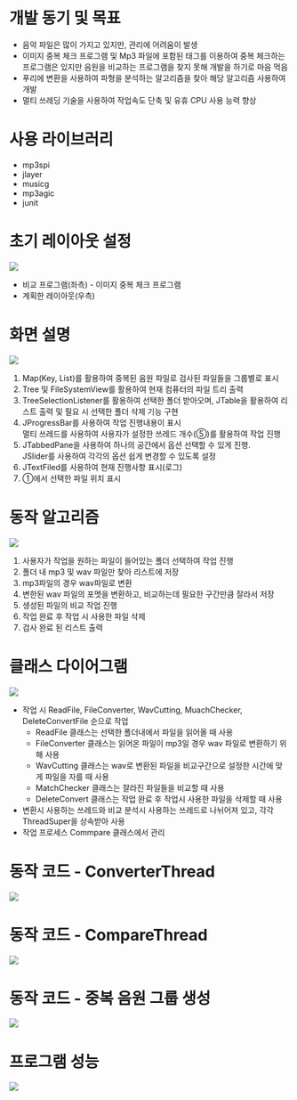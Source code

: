 # 개발 동기 및 목표
<ul>
  <li>음악 파일은 많이 가지고 있지만, 관리에 어려움이 발생</li>
  <li>이미지 중복 체크 프로그램 및 Mp3 파일에 포함된 태그를 이용하여 중복 체크하는 프로그램은 있지만 음원을 비교하는 프로그램을 찾지 못해 개발을 하기로 마음 먹음</li>
  <li>푸리에 변환을 사용하여 파형을 분석하는 알고리즘을 찾아 해당 알고리즘 사용하여 개발</li>
  <li>멀티 쓰레딩 기술을 사용하여 작업속도 단축 및 유휴 CPU 사용 능력 향상</li>
</ul>

# 사용 라이브러리
<ul>
  <li>mp3spi</li>
  <li>jlayer</li>
  <li>musicg</li>
  <li>mp3agic</li>
  <li>junit</li>
</ul>

# 초기 레이아웃 설정
<img src="https://postfiles.pstatic.net/MjAxOTA1MDhfMTk3/MDAxNTU3Mjk0NzM3MzI0.xcSKgeNnfemXv7w8L4FRV5XFAxNbkBE755-uaqrt41og.pxYl1gTSx4xLIBFLwRRcTo4Y88gHCA5F7_y83v3xj9Mg.PNG.younggu1545/%EA%B7%B8%EB%A6%BC28.png?type=w966"/>
<ul>
  <li>비교 프로그램(좌측) - 이미지 중복 체크 프로그램</li>
  <li>계획한 레이아웃(우측)</li>
</ul>

# 화면 설명
<img src="https://postfiles.pstatic.net/MjAxOTA1MDhfMTA1/MDAxNTU3Mjk1ODgzMDk1.QkoEWYGqPUn9cU7ywbIgfIYxr9A0IJvEX6fhNncfGPYg.RV1c4Lz4JMXayJFf-7Lmk9ZuoyigaXG9VNs3d5IUeqUg.PNG.younggu1545/%EA%B7%B8%EB%A6%BC37.png?type=w966"/>
<ol>
  <li>Map(Key, List)를 활용하여 중복된 음원 파일로 검사된 파일들을 그룹별로 표시</li>
  <li>Tree 및 FileSystemView를 활용하여 현재 컴퓨터의 파일 트리 출력</li>
  <li>TreeSelectionListener를 활용하여 선택한 폴더 받아오며, JTable을 활용하여 리스트 출력 및 필요 시 선택한 폴더 삭제 기능 구현</li>
  <li>JProgressBar를 사용하여 작업 진행내용이 표시<br>
      멀티 쓰레드를 사용하여 사용자가 설정한 쓰레드 개수(⑤)를 활용하여 작업 진행</li>
  <li>JTabbedPane을 사용하여 하나의 공간에서 옵션 선택할 수 있게 진행.<br>
      JSlider를 사용하여 각각의 옵션 쉽게 변경할 수 있도록 설정</li>
  <li>JTextFiled를 사용하여 현재 진행사항 표시(로그)</li>
  <li>①에서 선택한 파일 위치 표시</li>
</ol>

# 동작 알고리즘
<img src="https://postfiles.pstatic.net/MjAxOTA1MDhfMTQ1/MDAxNTU3Mjk0NzM3Mjk0.8RiUMVB5aMGguuoQrhO2XgPA08R5Z7FJCrC5CSkQMPUg.oKXD2jSFhgNKe2y6py5hesDMfKnFJUtjfXF1IEaneywg.PNG.younggu1545/%EA%B7%B8%EB%A6%BC29.png?type=w966"/>
<ol>
  <li>사용자가 작업을 원하는 파일이 들어있는 폴더 선택하여 작업 진행</li>
  <li>폴더 내 mp3 및 wav 파일만 찾아 리스트에 저장</li>
  <li>mp3파일의 경우 wav파일로 변환</li>
  <li>변한된 wav 파일의 포멧을 변환하고, 비교하는데 필요한 구간만큼 잘라서 저장</li>
  <li>생성된 파일의 비교 작업 진행</li>
  <li>작업 완료 후 작업 시 사용한 파일 삭제</li>
  <li>검사 완료 된 리스트 출력</li>
</ol>

# 클래스 다이어그램
<img src="https://postfiles.pstatic.net/MjAxOTA1MDhfMTkw/MDAxNTU3Mjk0NzM3NDA2.3AQ2q4_JaIyV1SVEZoh9W3ZchWRGW4gv68z4uDyrI6sg.EqBsXU0a6NXF7_rrbDLt3-VBnXvQw0FIiNzchQnEkMMg.PNG.younggu1545/%EA%B7%B8%EB%A6%BC30.png?type=w966"/>
<ul>
  <li>작업 시 ReadFile, FileConverter, WavCutting, MuachChecker, DeleteConvertFile 순으로 작업
    <ul>
      <li>ReadFile 클래스는 선택한 폴더내에서 파일을 읽어올 때 사용</li>
      <li>FileConverter 클래스는 읽어온 파일이 mp3일 경우 wav 파일로 변환하기 위해 사용</li>
      <li>WavCutting 클래스는 wav로 변환된 파일을 비교구간으로 설정한 시간에 맞게 파일을 자를 때 사용</li>
      <li>MatchChecker 클래스는 잘라진 파일들을 비교할 때 사용</li>
      <li>DeleteConvert 클래스는 작업 완료 후 작업시 사용한 파일을 삭제할 때 사용</li>
    </ul>
  </li>
  <li>변환시 사용하는 쓰레드와 비교 분석시 사용하는 쓰레드로 나뉘어져 있고, 각각 ThreadSuper을 상속받아 사용</li>
  <li>작업 프로세스 Commpare 클래스에서 관리</li>
</ul>

# 동작 코드 - ConverterThread
<img src="https://postfiles.pstatic.net/MjAxOTA1MDhfMjE2/MDAxNTU3Mjk0NzM3NDE0.qV903S2SzAs1VUkNsBQyI3AYx5_igutmSpGD56dd-RYg.xLJn3iLOa2VqvYfqlv7irhQ1OK5FmYdBuLHPW7gi7uUg.PNG.younggu1545/%EA%B7%B8%EB%A6%BC32.png?type=w966"/>

# 동작 코드 - CompareThread
<img src="https://postfiles.pstatic.net/MjAxOTA1MDhfMjkg/MDAxNTU3Mjk0NzM3NDA0.8NkEBvvOdBCMS6pLp8JETnDeFq_Iz2V_3xlpup_T1Psg.tT80vzdkFIj22xSGp43brRW1dmlbClRV2eihZvFM7tIg.PNG.younggu1545/%EA%B7%B8%EB%A6%BC33.png?type=w966"/>

# 동작 코드 - 중복 음원 그룹 생성
<img src="https://postfiles.pstatic.net/MjAxOTA1MDhfMTAx/MDAxNTU3Mjk0NzM3NTgx.f6Ee-55DVeLPk55N_6Juqo5IInwhYBoxyrZ-SNdYJfEg.3abd63NGr58nBS777UFa_f4t_DFT1VNwS4l-sOipNRcg.PNG.younggu1545/%EA%B7%B8%EB%A6%BC34.png?type=w966"/>

# 프로그램 성능
<img src="https://postfiles.pstatic.net/MjAxOTA1MDhfMTg2/MDAxNTU3Mjk0NzM3MzUy.LlFVVhXhQiFJAaIAmvSfQW7lY_0jI54TFV2129269Gkg.HI0CqsM6t9iCEdVX89lmlpZYUb1DprJ65LFSHwsdhLsg.PNG.younggu1545/%EA%B7%B8%EB%A6%BC27.png?type=w966"/>

